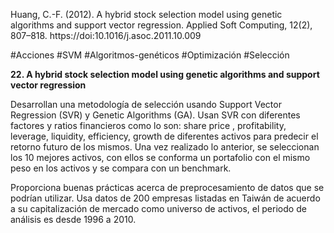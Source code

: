 Huang, C.-F. (2012). A hybrid stock selection model using genetic algorithms and support vector regression. Applied Soft Computing, 12(2), 807–818. https://doi:10.1016/j.asoc.2011.10.009           

#Acciones #SVM #Algoritmos-genéticos #Optimización #Selección 

**22. A hybrid stock selection model using genetic algorithms and support vector regression**

Desarrollan una metodología de selección usando Support Vector Regression (SVR) y Genetic Algorithms (GA). Usan SVR con diferentes factores y ratios financieros como lo son: share price , profitability, leverage, liquidity, efficiency, growth de diferentes activos para predecir el retorno futuro de los mismos. Una vez realizado lo anterior, se seleccionan los 10 mejores activos, con ellos se conforma un portafolio con el mismo peso en los activos y se compara con un benchmark.

Proporciona buenas prácticas acerca de preprocesamiento de datos que se podrían utilizar. Usa datos de 200 empresas listadas en Taiwán de acuerdo a su capitalización de mercado como universo de activos, el periodo de análisis es desde 1996 a 2010.
